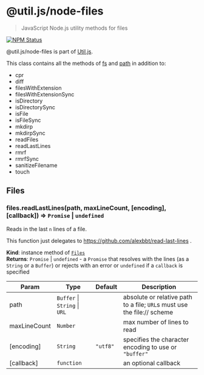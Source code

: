 # @util.js/node-files

> JavaScript Node.js utility methods for files

<p>
  <a href="https://www.npmjs.com/package/@util.js/node-files"><img alt="NPM Status" src="https://img.shields.io/npm/v/@util.js/node-files.svg?style=flat"></a>
</p>

@util.js/node-files is part of [Util.js](https://github.com/creemama/utiljs).

This class contains all the methods of [fs](https://nodejs.org/api/fs.html) and [path](https://nodejs.org/api/path.html) in addition to:

- cpr
- diff
- filesWithExtension
- filesWithExtensionSync
- isDirectory
- isDirectorySync
- isFile
- isFileSync
- mkdirp
- mkdirpSync
- readFiles
- readLastLines
- rmrf
- rmrfSync
- sanitizeFilename
- touch
  <a name="module_Files"></a>

## Files

<a name="module_Files+readLastLines"></a>

### files.readLastLines(path, maxLineCount, [encoding], [callback]) ⇒ <code>Promise</code> \| <code>undefined</code>

Reads in the last `n` lines of a file.

This function just delegates to https://github.com/alexbbt/read-last-lines .

**Kind**: instance method of [<code>Files</code>](#module_Files)  
**Returns**: <code>Promise</code> \| <code>undefined</code> - a `Promise` that resolves with the lines (as a
`String` or a `Buffer`) or rejects with an error or `undefined` if a
`callback` is specified

| Param        | Type                                                           | Default                       | Description                                                             |
| ------------ | -------------------------------------------------------------- | ----------------------------- | ----------------------------------------------------------------------- |
| path         | <code>Buffer</code> \| <code>String</code> \| <code>URL</code> |                               | absolute or relative path to a file; `URL`s must use the file:// scheme |
| maxLineCount | <code>Number</code>                                            |                               | max number of lines to read                                             |
| [encoding]   | <code>String</code>                                            | <code>&quot;utf8&quot;</code> | specifies the character encoding to use or `"buffer"`                   |
| [callback]   | <code>function</code>                                          |                               | an optional callback                                                    |
